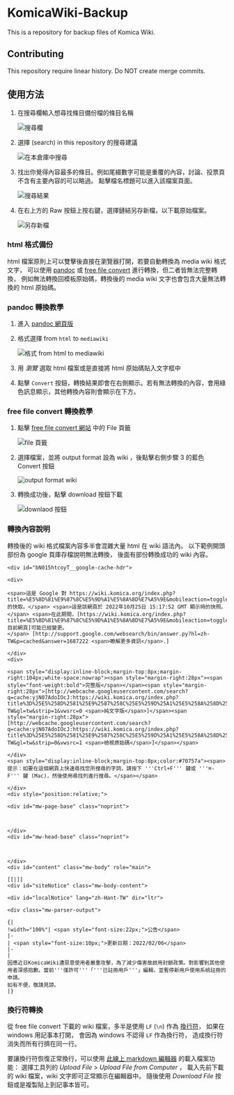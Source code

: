 # KomicaWiki-Backup

This is a repository for backup files of Komica Wiki.

## Contributing

This repository require linear history. Do NOT create merge commits.

## 使用方法

 1. 在搜尋欄輸入想尋找條目備份檔的條目名稱

    ![搜尋欄](https://user-images.githubusercontent.com/13307281/208006290-c7f10d46-d03d-4b23-a8b2-8369a1dd6962.png)
    
 2. 選擇 (search) in this repository 的搜尋建議

    ![在本倉庫中搜尋](https://user-images.githubusercontent.com/13307281/208006495-e1e67040-91c0-4905-80d3-05a58a6a99ed.png)
    
 3. 找出你覺得內容最多的條目。例如尾綴數字可能是重覆的內容，討論、投票頁不含有主要內容的可以略過。
    點擊檔名標題可以進入該檔案頁面。

    ![搜尋結果](https://user-images.githubusercontent.com/13307281/208006801-9e32200f-9248-461d-bab4-bb940ce61212.png)

 4. 在右上方的 Raw 按鈕上按右鍵，選擇鏈結另存新檔，以下載原始檔案。
    
    ![另存新檔](https://user-images.githubusercontent.com/13307281/208007911-2f08b369-73dc-468f-9dd9-7c7c11a8cd7d.png)

### html 格式備份
html 檔案原則上可以雙擊後直接在瀏覽器打開，若要自動轉換為 media wiki 格式文字，
可以使用 [pandoc] 或 [free file convert] 進行轉換，但二者皆無法完整轉換，
例如無法轉換回模板原始碼，轉換後的 media wiki 文字也會包含大量無法轉換的 html 原始碼。

[pandoc]: https://pandoc.org/
[free file convert]: https://www.freefileconvert.com/document-converter

### pandoc 轉換教學

 1. 進入 [pandoc 網頁版](https://pandoc.org/try/)
 
 2. 格式選擇 from `html` to `mediawiki`
 
    ![格式 from html to mediawiki](https://user-images.githubusercontent.com/13307281/216226398-2ad111c8-8d0f-45c1-a404-682d4dffab33.png)

 3. 用 *瀏覽* 選取 html 檔案或是直接將 html 原始碼貼入文字框中
 
 4. 點擊 `Convert` 按鈕，轉換結果即會在右側顯示。若有無法轉換的內容，會用綠色訊息顯示，其他轉換內容則會顯示在下方。

### free file convert 轉換教學

 1. 點擊 [free file convert 網站][free file convert] 中的 File 頁籤

    ![file 頁籤](https://user-images.githubusercontent.com/13307281/208011773-dd3fbe0a-68b2-4428-a908-e892f480eb6f.png)
 
 2. 選擇檔案，並將 output format 設為 wiki ，後點擊右側步驟 3 的藍色 Convert 按鈕
    
    ![output format wiki](https://user-images.githubusercontent.com/13307281/208012216-7e25eb68-3236-445a-b610-dde2a91f1589.png)

 3. 轉換成功後，點擊 download 按鈕下載

    ![downlaod 按鈕](https://user-images.githubusercontent.com/13307281/208012419-f04032bf-4567-44d4-8bcb-162efa9a09f7.png)

### 轉換內容說明
轉換後的 wiki 格式檔案內容多半會混雜大量 html 在 wiki 語法內。
以下範例開頭部份為 google 頁庫存檔說明無法轉換，
後面有部份轉換成功的 wiki 內容。

```wiki
<div id="bN015htcoyT__google-cache-hdr">

<div>

<span>這是 Google 對 https://wiki.komica.org/index.php?title=%E5%8D%81%E9%87%8C%E5%9D%A1%E5%8A%8D%E7%A5%9E&mobileaction=toggle_view_desktop 的快取。</span> <span>這是該網頁於 2022年10月25日 15:17:52 GMT 顯示時的快照。</span> <span>在此期間，[https://wiki.komica.org/index.php?title=%E5%8D%81%E9%87%8C%E5%9D%A1%E5%8A%8D%E7%A5%9E&mobileaction=toggle_view_desktop 目前網頁]可能已經變更。</span> [http://support.google.com/websearch/bin/answer.py?hl=zh-TW&p=cached&answer=1687222 <span>瞭解更多資訊</span>.]

</div>
<div>

<span style="display:inline-block;margin-top:8px;margin-right:104px;white-space:nowrap"><span style="margin-right:28px"><span style="font-weight:bold">完整版</span></span><span style="margin-right:28px">[http://webcache.googleusercontent.com/search?q=cache:yjN07AdoIOcJ:https://wiki.komica.org/index.php?title%3D%25E5%258D%2581%25E9%2587%258C%25E5%259D%25A1%25E5%258A%258D%25E7%25A5%259E%26mobileaction%3Dtoggle_view_desktop&hl=zh-TW&gl=tw&strip=1&vwsrc=0 <span>純文字版</span>]</span><span style="margin-right:28px">[http://webcache.googleusercontent.com/search?q=cache:yjN07AdoIOcJ:https://wiki.komica.org/index.php?title%3D%25E5%258D%2581%25E9%2587%258C%25E5%259D%25A1%25E5%258A%258D%25E7%25A5%259E%26mobileaction%3Dtoggle_view_desktop&hl=zh-TW&gl=tw&strip=0&vwsrc=1 <span>檢視原始碼</span>]</span></span>

</div>
<span style="display:inline-block;margin-top:8px;color:#70757a"><span>提示：如要在這個網頁上快速尋找您所搜尋的字詞，請按下 '''Ctrl+F''' 鍵或 '''⌘-F''' 鍵 (Mac)，然後使用尋找列進行搜尋。</span></span>

</div>
<div style="position:relative;">

<div id="mw-page-base" class="noprint">



</div>
<div id="mw-head-base" class="noprint">



</div>
<div id="content" class="mw-body" role="main">

[[|]]
<div id="siteNotice" class="mw-body-content">

<div id="localNotice" lang="zh-Hant-TW" dir="ltr">

<div class="mw-parser-output">

{|
!width="100%"| <span style="font-size:22px;">公告</span>
|-
| <span style="font-size:10px;">更新日期：2022/02/06</span>
|-
|
因應近日KomicaWiki遭惡意使用者嚴重攻擊，為了減少傷害故啟用封鎖政策。對影響到其他使用者深感抱歉。當前'''僅許可'''「'''已註冊用戶'''」編輯，並暫停新用戶使用系統註冊的申請。
如有不便，敬請見諒。
|}
```

### 換行符轉換
從 free file convert 下載的 wiki 檔案，多半是使用 `LF` (`\n`) 作為 [換行符]，
如果在 windows 用記事本打開，
會因為 windows 不認得 `LF` 作為換行符，
造成換行符消失而所有行擠在同一行。

[換行符]: https://zh.wikipedia.org/wiki/%E6%8F%9B%E8%A1%8C

要讓換行符恢復正常換行，可以使用 [此線上 markdown 編輯器][md] 的載入檔案功能：
選擇工具列的 *Upload File* > *Upload File from Computer* ，
載入先前下載的 wiki 檔案，wiki 文字即可正常顯示在編輯器中。
隨後使用 *Download File* 按鈕或是複製貼上到記事本皆可。

[md]: https://www.tutorialspoint.com/online_markdown_editor.php
